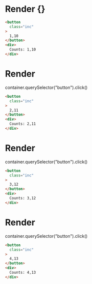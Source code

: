 # Render {}
```html
<button
  class="inc"
>
  1,10
</button>
<div>
  Counts: 1,10
</div>
```


# Render 
container.querySelector("button").click()

```html
<button
  class="inc"
>
  2,11
</button>
<div>
  Counts: 2,11
</div>
```


# Render 
container.querySelector("button").click()

```html
<button
  class="inc"
>
  3,12
</button>
<div>
  Counts: 3,12
</div>
```


# Render 
container.querySelector("button").click()

```html
<button
  class="inc"
>
  4,13
</button>
<div>
  Counts: 4,13
</div>
```